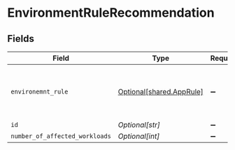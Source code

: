 # EnvironmentRuleRecommendation


## Fields

| Field                                                                 | Type                                                                  | Required                                                              | Description                                                           |
| --------------------------------------------------------------------- | --------------------------------------------------------------------- | --------------------------------------------------------------------- | --------------------------------------------------------------------- |
| `environemnt_rule`                                                    | [Optional[shared.AppRule]](../../models/shared/apprule.md)            | :heavy_minus_sign:                                                    | A rule that states what Apps are allowed to run on what environments. |
| `id`                                                                  | *Optional[str]*                                                       | :heavy_minus_sign:                                                    | N/A                                                                   |
| `number_of_affected_workloads`                                        | *Optional[int]*                                                       | :heavy_minus_sign:                                                    | N/A                                                                   |